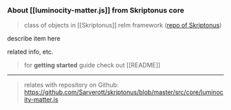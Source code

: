 
### About [[luminocity-matter.js]] from Skriptonus core
> class of objects in [[Skriptonus]] relm framework ([repo of Skriptonus][skriptonus-repo])

describe item here

related info, etc.


> for **getting started** guide check out [[README]]

---

> relates with repository on Github: https://github.com/Sarverott/skriptonus/blob/master/src/core/luminocity-matter.js

[skriptonus-repo]: https://github.com/Sarverott/skriptonus#readme
